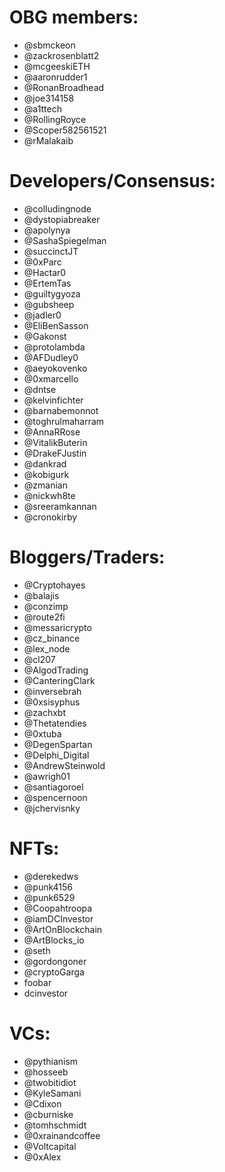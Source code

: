 # OBG members:
- @sbmckeon
- @zackrosenblatt2
- @mcgeeskiETH
- @aaronrudder1
- @RonanBroadhead
- @joe314158
- @a1ttech
- @RollingRoyce
- @Scoper582561521
- @rMalakaib 

# Developers/Consensus:
- @colludingnode
- @dystopiabreaker
- @apolynya
- @SashaSpiegelman
- @succinctJT
- @0xParc
- @Hactar0
- @ErtemTas
- @guiltygyoza
- @gubsheep
- @jadler0
- @EliBenSasson
- @Gakonst
- @protolambda
- @AFDudley0
- @aeyokovenko
- @0xmarcello
- @dntse
- @kelvinfichter
- @barnabemonnot
- @toghrulmaharram
- @AnnaRRose
- @VitalikButerin
- @DrakeFJustin
- @dankrad
- @kobigurk
- @zmanian
- @nickwh8te
- @sreeramkannan
- @cronokirby 

# Bloggers/Traders:
- @Cryptohayes
- @balajis
- @conzimp
- @route2fi
- @messaricrypto
- @cz_binance
- @lex_node
- @cl207
- @AlgodTrading
- @CanteringClark
- @inversebrah
- @0xsisyphus
- @zachxbt
- @Thetatendies
- @0xtuba
- @DegenSpartan
- @Delphi_Digital
- @AndrewSteinwold
- @awrigh01
- @santiagoroel
- @spencernoon
- @jchervisnky 

# NFTs:
- @derekedws
- @punk4156
- @punk6529
- @Coopahtroopa
- @iamDCInvestor
- @ArtOnBlockchain
- @ArtBlocks_io
- @seth
- @gordongoner
- @cryptoGarga
- foobar
- dcinvestor 

# VCs:
- @pythianism
- @hosseeb
- @twobitidiot
- @KyleSamani
- @Cdixon
- @cburniske
- @tomhschmidt
- @0xrainandcoffee
- @Voltcapital
- @0xAlex 

